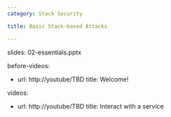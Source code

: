 ```yaml
---
category: Stack Security

title: Basic Stack-based Attacks

---
```


slides: 02-essentials.pptx

before-videos:
  - url: http://youtube/TBD
    title: Welcome!

videos:
  - url: http://youtube/TBD
    title: Interact with a service
